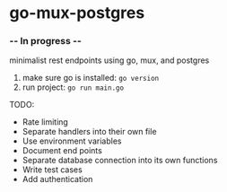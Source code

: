 # go-mux-postgres

### -- In progress --

minimalist rest endpoints using go, mux, and postgres

1. make sure go is installed: `go version`
2. run project: `go run main.go`

TODO:

- Rate limiting
- Separate handlers into their own file
- Use environment variables
- Document end points
- Separate database connection into its own functions
- Write test cases
- Add authentication
